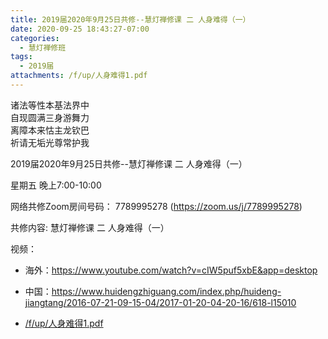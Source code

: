 ```yaml
---
title: 2019届2020年9月25日共修--慧灯禅修课 二 人身难得（一）
date: 2020-09-25 18:43:27-07:00
categories:
  - 慧灯禅修班
tags:
  - 2019届
attachments: /f/up/人身难得1.pdf
---
```

诸法等性本基法界中  
自现圆满三身游舞力  
离障本来怙主龙钦巴  
祈请无垢光尊常护我  

2019届2020年9月25日共修--慧灯禅修课 二 人身难得（一）

星期五 晚上7:00-10:00  

网络共修Zoom房间号码： 7789995278 (<https://zoom.us/j/7789995278>)

共修内容: 慧灯禅修课 二 人身难得（一）                                

视频：

- 海外：<https://www.youtube.com/watch?v=cIW5puf5xbE&app=desktop>
- 中国：<https://www.huidengzhiguang.com/index.php/huideng-jiangtang/2016-07-21-09-15-04/2017-01-20-04-20-16/618-l15010>

- [/f/up/人身难得1.pdf](https://s3.ap-northeast-1.wasabisys.com/hdcx/hdv/f/up/人身难得1.pdf)